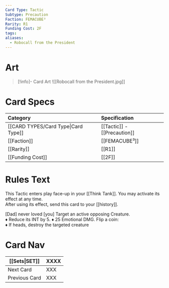```yaml
---
Card Type: Tactic
Subtype: Precaution
Faction: FEMACUBE³
Rarity: R1
Funding Cost: 2F
tags: 
aliases:
  - Robocall from the President
---
```

# Art

> [!info]- Card Art
> ![[Robocall from the President.jpg]]

# Card Specs

| Category | Specification| 
| :--- | :--- |
| [[CARD TYPES/Card Type\|Card Type]] | [[Tactic]] - [[Precaution]] |
| [[Faction]] | [[FEMACUBE³]] |  
| [[Rarity]] | [[R1]] |  
| [[Funding Cost]] | [[2F]] |  

# Rules Text  

This Tactic enters play face-up in your [[Think Tank]]. 
You may activate its effect at any time.  
After using its effect, send this card to your [[history]].  

[Dad] never loved [you]
Target an active opposing Creature.  
♦ Reduce its INT by 5.
♦ 25 Emotional DMG.
Flip a coin:   
♦ If heads, destroy the targeted creature

# Card Nav

| [[Sets\|SET]]           | XXXX |
| ------------- | ------------------------------ |
| Next Card     | XXX |
| Previous Card | XXX |


